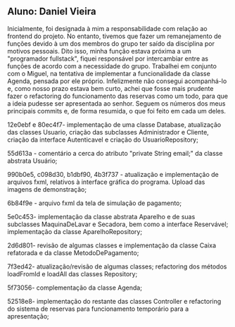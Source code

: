 ## Aluno: Daniel Vieira

Inicialmente, foi designada à mim a responsabilidade com relação ao frontend do projeto. No entanto, tivemos que fazer um remanejamento de funções devido à um dos membros do grupo ter saído da disciplina por motivos pessoais. Dito isso, minha função estava próxima a um "programador fullstack", fiquei responsável por intercambiar entre as funções de acordo com a necessidade do grupo. Trabalhei em conjunto com o Miguel, na tentativa de implementar a funcionalidade da classe Agenda, pensada por ele próprio. Infelizmente não consegui acompanhá-lo e, como nosso prazo estava bem curto, achei que fosse mais prudente fazer o refactoring do funcionamento das reservas como um todo, para que a ideia pudesse ser apresentada ao senhor. Seguem os números dos meus principais commits e, de forma resumida, o que foi feito em cada um deles. 

12e0ebf e 80ec4f7- implementação de uma classe Database, atualização das classes Usuario, criação das subclasses Administrador e Cliente, criação da interface Autenticavel e criação do UsuarioRepository;

55d613a - comentário a cerca do atributo "private String email;" da classe abstrata Usuário;

990b0e5, c098d30, b1dbf90, 4b3f737 - atualização e implementação de arquivos fxml, relativos à interface gráfica do programa. Upload das imagens de demonstração;

6b84f9e - arquivo fxml da tela de simulação de pagamento;

5e0c453- implementação da classe abstrata Aparelho e de suas subclasses MaquinaDeLavar e Secadora, bem como a interface Reservável; implementação da classe AparelhoRepository;

2d6d801- revisão de algumas classes e implementação da classe Caixa refatorada e da classe MetodoDePagamento;

7f3ed42- atualização/revisão de algumas classes; refactoring dos métodos loadFromId e loadAll das classes Repository;

5f73056- complementação da classe Agenda;

52518e8- implementação do restante das classes Controller e refactoring do sistema de reservas para funcionamento temporário para a apresentação;

